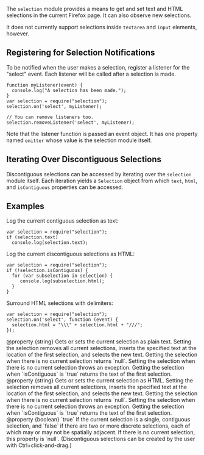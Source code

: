 <!-- contributed by Eric H. Jung [eric.jung@yahoo.com] -->
<!-- contributed by Irakli Gozalishvili [gozala@mozilla.com] -->

The `selection` module provides a means to get and set text and HTML selections
in the current Firefox page.  It can also observe new selections.

It does not currently support selections inside `textarea` and `input` elements,
however.

Registering for Selection Notifications
---------------------------------------

To be notified when the user makes a selection, register a listener for the
"select" event. Each listener will be called after a selection is made.

    function myListener(event) {
      console.log("A selection has been made.");
    }
    var selection = require("selection");
    selection.on('select', myListener);

    // You can remove listeners too.
    selection.removeListener('select', myListener);

Note that the listener function is passed an event object.  It has one property
named `emitter` whose value is the selection module itself.

Iterating Over Discontiguous Selections
---------------------------------------

Discontiguous selections can be accessed by iterating over the `selection`
module itself. Each iteration yields a `Selection` object from which `text`,
`html`, and `isContiguous` properties can be accessed.


Examples
--------

Log the current contiguous selection as text:

    var selection = require("selection");
    if (selection.text)
      console.log(selection.text);

Log the current discontiguous selections as HTML:

    var selection = require("selection");
    if (!selection.isContiguous) {
      for (var subselection in selection) {
         console.log(subselection.html);
      }
    }

Surround HTML selections with delimiters:

    var selection = require("selection");
    selection.on('select', function (event) {
      selection.html = "\\\" + selection.html + "///";
    });

<api name="text">
@property {string}
  Gets or sets the current selection as plain text. Setting the selection
  removes all current selections, inserts the specified text at the location of
  the first selection, and selects the new text. Getting the selection when
  there is no current selection returns `null`. Setting the selection when there
  is no current selection throws an exception. Getting the selection when
  `isContiguous` is `true` returns the text of the first selection.
</api>

<api name="html">
@property {string}
  Gets or sets the current selection as HTML. Setting the selection removes all
  current selections, inserts the specified text at the location of the first
  selection, and selects the new text. Getting the selection when there is no
  current selection returns `null`. Setting the selection when there is no
  current selection throws an exception. Getting the selection when
  `isContiguous` is `true` returns the text of the first selection.
</api>

<api name="isContiguous">
@property {boolean}
  `true` if the current selection is a single, contiguous selection, and `false`
  if there are two or more discrete selections, each of which may or may not be
  spatially adjacent. If there is no current selection, this property is `null`.
  (Discontiguous selections can be created by the user with
  Ctrl+click-and-drag.)
</api>
